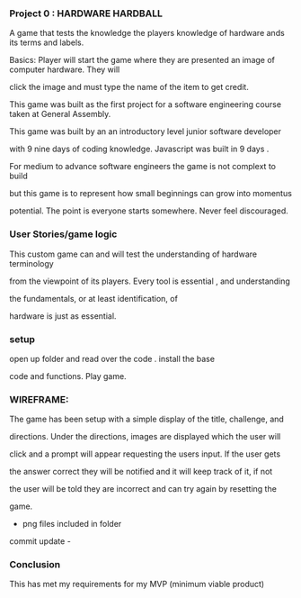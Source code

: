 

### Project 0 : HARDWARE HARDBALL

A game that tests the knowledge the players knowledge of hardware ands its terms and labels. 


Basics: Player will start the game where they are presented an image of computer hardware. They will  

click the image and must type the name of the item to get credit. 


This game was built as the first project for a software engineering course taken at General Assembly.

This game was built by an an introductory level junior software developer 

with 9 nine days of coding knowledge. Javascript was built in 9 days . 

For medium to advance software engineers the game is not complext to build 

but this game is to represent how small beginnings can grow into momentus 

potential. The point is everyone starts somewhere. Never feel discouraged. 




### User Stories/game logic
This custom game can and will test the understanding of hardware terminology 

from the viewpoint of its players. Every tool is essential , and understanding

the fundamentals, or at least identification, of 


hardware is just as  essential. 


### setup 

open up folder and read over the code . install the base 

code and functions. Play game. 



### WIREFRAME:



The game has been setup with a simple display of the title, challenge, and 


directions. Under the directions, images are displayed which the user will 


click and a prompt will appear requesting the users input. If the user gets 


the answer correct they will be notified and it will keep track of it, if not


the user will be told they are incorrect and can try again by resetting the 


game. 
 - png files included in folder

commit update - 

### Conclusion
This has met my requirements for my  MVP (minimum viable product)